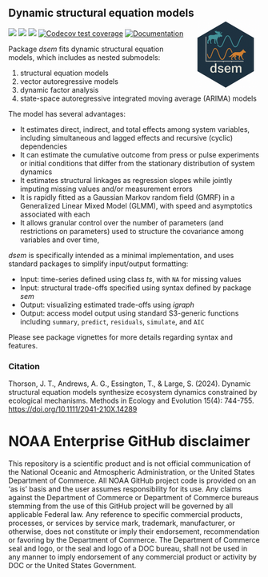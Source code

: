 ## Dynamic structural equation models <a href='https://github.com/James-Thorson-NOAA/dsem'><img src='man/figures/logo.png' align="right" style="height:139px;"/></a>


[![](https://www.r-pkg.org/badges/version/dsem)](https://cran.r-project.org/package=dsem)
[![](https://cranlogs.r-pkg.org/badges/dsem)](https://cran.r-project.org/package=dsem)
[![](https://cranlogs.r-pkg.org/badges/grand-total/dsem)](https://cran.r-project.org/package=dsem)
[![Codecov test coverage](https://codecov.io/gh/James-Thorson-NOAA/dsem/branch/test_codecov/graph/badge.svg)](https://app.codecov.io/gh/James-Thorson-NOAA/dsem?branch=test_codecov)
[![Documentation](https://img.shields.io/badge/documentation-dsem-orange.svg?colorB=E91E63)](https://james-thorson-noaa.github.io/dsem/)


Package _dsem_ fits dynamic structural equation models, which includes as nested submodels:

1. structural equation models
2. vector autoregressive models
3. dynamic factor analysis
4. state-space autoregressive integrated moving average (ARIMA) models

The model has several advantages:

* It estimates direct, indirect, and total effects among system variables, including simultaneous and lagged effects and recursive (cyclic) dependencies
* It can estimate the cumulative outcome from press or pulse experiments or initial conditions that differ from the stationary distribution of system dynamics
* It estimates structural linkages as regression slopes while jointly imputing missing values and/or measurement errors
* It is rapidly fitted as a Gaussian Markov random field (GMRF) in a Generalized Linear Mixed Model (GLMM), with speed and asymptotics associated with each
* It allows granular control over the number of parameters (and restrictions on parameters) used to structure the covariance among variables and over time,

_dsem_ is specifically intended as a minimal implementation, and uses standard packages to simplify input/output formatting:

* Input: time-series defined using class _ts_, with `NA` for missing values
* Input: structural trade-offs specified using syntax defined by package _sem_
* Output: visualizing estimated trade-offs using _igraph_
* Output: access model output using standard S3-generic functions including `summary`, `predict`, `residuals`, `simulate`, and `AIC`

Please see package vignettes for more details regarding syntax and features.

### Citation

Thorson, J. T., Andrews, A. G., Essington, T., & Large, S. (2024). Dynamic structural equation models synthesize ecosystem dynamics constrained by ecological mechanisms. Methods in Ecology and Evolution 15(4): 744-755. https://doi.org/10.1111/2041-210X.14289

# NOAA Enterprise GitHub disclaimer
This repository is a scientific product and is not official communication of the National Oceanic and Atmospheric Administration, or the United States Department of Commerce. All NOAA GitHub project code is provided on an ‘as is’ basis and the user assumes responsibility for its use. Any claims against the Department of Commerce or Department of Commerce bureaus stemming from the use of this GitHub project will be governed by all applicable Federal law. Any reference to specific commercial products, processes, or services by service mark, trademark, manufacturer, or otherwise, does not constitute or imply their endorsement, recommendation or favoring by the Department of Commerce. The Department of Commerce seal and logo, or the seal and logo of a DOC bureau, shall not be used in any manner to imply endorsement of any commercial product or activity by DOC or the United States Government.

